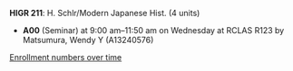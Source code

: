 **HIGR 211**: H. Schlr/Modern Japanese Hist. (4 units)

- **A00** (Seminar) at 9:00 am–11:50 am on Wednesday at RCLAS R123 by Matsumura, Wendy Y (A13240576)

[Enrollment numbers over time](./HIGR211.tsv)
